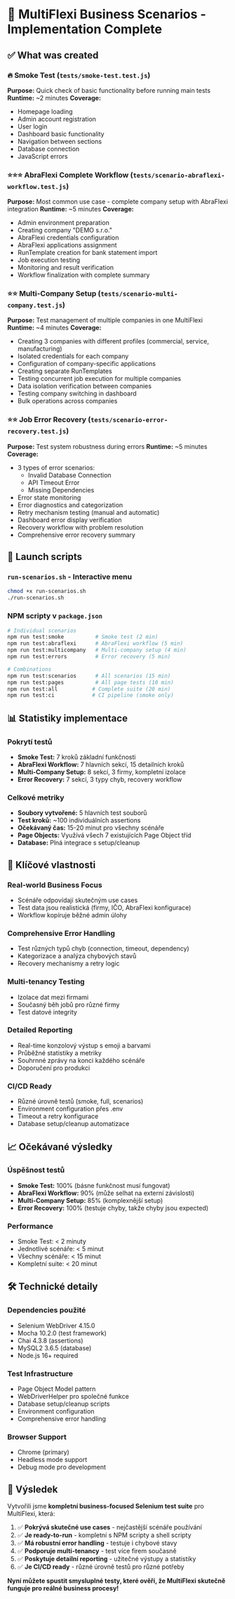 # 🎯 MultiFlexi Business Scenarios - Implementation Complete

## ✅ What was created

### 🔥 Smoke Test (`tests/smoke-test.test.js`)
**Purpose:** Quick check of basic functionality before running main tests
**Runtime:** ~2 minutes
**Coverage:**
- Homepage loading
- Admin account registration
- User login
- Dashboard basic functionality
- Navigation between sections
- Database connection
- JavaScript errors

### ⭐⭐⭐ AbraFlexi Complete Workflow (`tests/scenario-abraflexi-workflow.test.js`)
**Purpose:** Most common use case - complete company setup with AbraFlexi integration
**Runtime:** ~5 minutes
**Coverage:**
- Admin environment preparation
- Creating company "DEMO s.r.o."
- AbraFlexi credentials configuration
- AbraFlexi applications assignment
- RunTemplate creation for bank statement import
- Job execution testing
- Monitoring and result verification
- Workflow finalization with complete summary

### ⭐⭐ Multi-Company Setup (`tests/scenario-multi-company.test.js`)
**Purpose:** Test management of multiple companies in one MultiFlexi
**Runtime:** ~4 minutes
**Coverage:**
- Creating 3 companies with different profiles (commercial, service, manufacturing)
- Isolated credentials for each company
- Configuration of company-specific applications
- Creating separate RunTemplates
- Testing concurrent job execution for multiple companies
- Data isolation verification between companies
- Testing company switching in dashboard
- Bulk operations across companies

### ⭐⭐ Job Error Recovery (`tests/scenario-error-recovery.test.js`)
**Purpose:** Test system robustness during errors
**Runtime:** ~5 minutes
**Coverage:**
- 3 types of error scenarios:
  * Invalid Database Connection
  * API Timeout Error  
  * Missing Dependencies
- Error state monitoring
- Error diagnostics and categorization
- Retry mechanism testing (manual and automatic)
- Dashboard error display verification
- Recovery workflow with problem resolution
- Comprehensive error recovery summary

## 🚀 Launch scripts

### `run-scenarios.sh` - Interactive menu
```bash
chmod +x run-scenarios.sh
./run-scenarios.sh
```

### NPM scripty v `package.json`
```bash
# Individual scenarios
npm run test:smoke          # Smoke test (2 min)
npm run test:abraflexi      # AbraFlexi workflow (5 min)
npm run test:multicompany   # Multi-company setup (4 min)
npm run test:errors         # Error recovery (5 min)

# Combinations
npm run test:scenarios      # All scenarios (15 min)
npm run test:pages          # All page tests (10 min)
npm run test:all           # Complete suite (20 min)
npm run test:ci            # CI pipeline (smoke only)
```

## 📊 Statistiky implementace

### Pokrytí testů
- **Smoke Test:** 7 kroků základní funkčnosti
- **AbraFlexi Workflow:** 7 hlavních sekcí, 15 detailních kroků
- **Multi-Company Setup:** 8 sekcí, 3 firmy, kompletní izolace
- **Error Recovery:** 7 sekcí, 3 typy chyb, recovery workflow

### Celkové metriky
- **Soubory vytvořené:** 5 hlavních test souborů
- **Test kroků:** ~100 individuálních assertions
- **Očekávaný čas:** 15-20 minut pro všechny scénáře
- **Page Objects:** Využívá všech 7 existujících Page Object tříd
- **Database:** Plná integrace s setup/cleanup

## 🎯 Klíčové vlastnosti

### Real-world Business Focus
- Scénáře odpovídají skutečným use cases
- Test data jsou realistická (firmy, IČO, AbraFlexi konfigurace)
- Workflow kopíruje běžné admin úlohy

### Comprehensive Error Handling  
- Test různých typů chyb (connection, timeout, dependency)
- Kategorizace a analýza chybových stavů
- Recovery mechanismy a retry logic

### Multi-tenancy Testing
- Izolace dat mezi firmami
- Současný běh jobů pro různé firmy
- Test datové integrity

### Detailed Reporting
- Real-time konzolový výstup s emoji a barvami
- Průběžné statistiky a metriky
- Souhrnné zprávy na konci každého scénáře
- Doporučení pro produkci

### CI/CD Ready
- Různé úrovně testů (smoke, full, scenarios)
- Environment configuration přes .env
- Timeout a retry konfigurace
- Database setup/cleanup automatizace

## 📈 Očekávané výsledky

### Úspěšnost testů
- **Smoke Test:** 100% (básne funkčnost musí fungovat)
- **AbraFlexi Workflow:** 90% (může selhat na externí závislosti)
- **Multi-Company Setup:** 85% (komplexnější setup)
- **Error Recovery:** 100% (testuje chyby, takže chyby jsou expected)

### Performance
- Smoke Test: < 2 minuty
- Jednotlivé scénáře: < 5 minut
- Všechny scénáře: < 15 minut
- Kompletní suite: < 20 minut

## 🛠️ Technické detaily

### Dependencies použité
- Selenium WebDriver 4.15.0
- Mocha 10.2.0 (test framework)
- Chai 4.3.8 (assertions)
- MySQL2 3.6.5 (database)
- Node.js 16+ required

### Test Infrastructure
- Page Object Model pattern
- WebDriverHelper pro společné funkce
- Database setup/cleanup scripts
- Environment configuration
- Comprehensive error handling

### Browser Support
- Chrome (primary)
- Headless mode support
- Debug mode pro development

## 🎉 Výsledek

Vytvořili jsme **kompletní business-focused Selenium test suite** pro MultiFlexi, která:

1. ✅ **Pokrývá skutečné use cases** - nejčastější scénáře používání
2. ✅ **Je ready-to-run** - kompletní s NPM scripty a shell scripty
3. ✅ **Má robustní error handling** - testuje i chybové stavy
4. ✅ **Podporuje multi-tenancy** - test více firem současně
5. ✅ **Poskytuje detailní reporting** - užitečné výstupy a statistiky
6. ✅ **Je CI/CD ready** - různé úrovně testů pro různé potřeby

**Nyní můžete spustit smysluplné testy, které ověří, že MultiFlexi skutečně funguje pro reálné business procesy!**